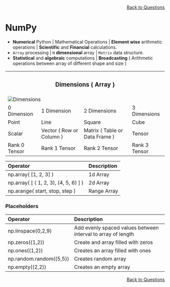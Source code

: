 <p align='right'><a align="right" href="https://github.com/KIRANKUMAR7296/Library/blob/main/Interview.md">Back to Questions</a></p>

# NumPy
- **Numerical** Python | Mathematical Operations | **Element wise** arithmetic operations | **Scientific** and **Financial** calculations.
- `Array` processing | `N` **dimensional** array | `Matrix` data structure.
- **Statistical** and **algebraic** computations | **Broadcasting** ( Arithmetic operations between array of different shape and size ) 

<table align="center">
  <tr>
    <th colspan="4"><h3>Dimensions ( Array )</h3></th>       
  <tr>
  <tr>
    <td colspan="4"><img src="Image/Dim.png" alt="Dimensions"></td>
  </tr>
  <tr>
    <td>0 Dimension</td>
    <td>1 Dimension</td>
    <td>2 Dimensions</td>
    <td>3 Dimensions</td>
  </tr>  
  <tr>
    <td>Point</td>
    <td>Line</td>
    <td>Square</td>
    <td>Cube</td>
  </tr>  
   <tr>
    <td>Scalar</td>
    <td>Vector ( Row or Column )</td>
    <td>Matrix ( Table or Data Frame )</td>
    <td>Tensor</td>
  </tr>  
  <tr>
    <td>Rank 0 Tensor</td>
    <td>Rank 1 Tensor</td>
    <td>Rank 2 Tensor</td>
    <td>Rank 3 Tensor</td>
  </tr>    
</table>

Operator |	Description
:--- | :---
np.array( [1, 2, 3] ) |	1d Array
np.array( [ ( 1, 2, 3), (4, 5, 6) ] ) |	2d Array
np.arange( start, stop, step ) |	Range Array

### Placeholders 

Operator | Description
:--- | :---
np.linspace(0,2,9) |	Add evenly spaced values between interval to array of length
np.zeros((1,2))	| Create and array filled with zeros
np.ones((1,2)) |	Creates an array filled with ones
np.random.random((5,5)) |	Creates random array
np.empty((2,2)) |	Creates an empty array

<p align='right'><a align="right" href="https://github.com/KIRANKUMAR7296/Library/blob/main/Interview.md">Back to Questions</a></p>
